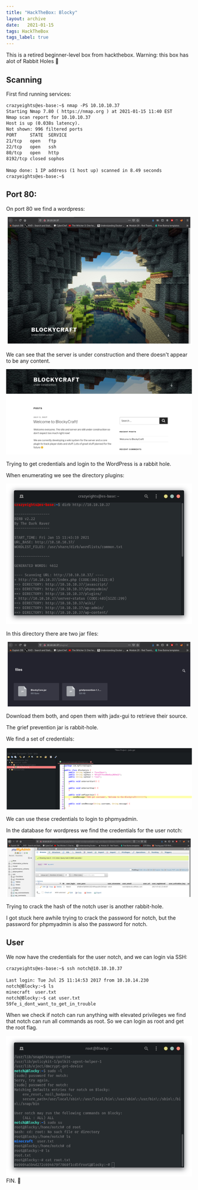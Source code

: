 ```yaml
---
title: "HackTheBox: Blocky"
layout: archive
date:   2021-01-15
tags: HackTheBox
tags_label: true
---
```

This is a retired beginner-level box from hackthebox. Warning: this box has alot of Rabbit Holes 🐰

Scanning
--------

First find running services:

```
crazyeights@es-base:~$ nmap -PS 10.10.10.37
Starting Nmap 7.80 ( https://nmap.org ) at 2021-01-15 11:40 EST
Nmap scan report for 10.10.10.37
Host is up (0.038s latency).
Not shown: 996 filtered ports
PORT     STATE  SERVICE
21/tcp   open   ftp
22/tcp   open   ssh
80/tcp   open   http
8192/tcp closed sophos

Nmap done: 1 IP address (1 host up) scanned in 8.49 seconds
crazyeights@es-base:~$
```

Port 80:
--------

On port 80 we find a wordpress:

![](/assets/images/blocky/Screenshot_from_2021-01-15_11-40-58.png)

We can see that the server is under construction and there doesn't appear to be any content.

![](/assets/images/blocky/Screenshot_from_2021-01-15_12-23-46.png)

Trying to get credentials and login to the WordPress is a rabbit hole.

When enumerating we see the directory plugins:

![](/assets/images/blocky/Screenshot_from_2021-01-15_12-24-16.png)

In this directory there are two jar files:

![](/assets/images/blocky/Screenshot_from_2021-01-15_11-47-21.png)

Download them both, and open them with jadx-gui to retrieve their source.

The grief prevention jar is rabbit-hole.

We find a set of credentials:

![](/assets/images/blocky/Screenshot_from_2021-01-15_12-24-23.png)

We can use these credentials to login to phpmyadmin.

In the database for wordpress we find the credentials for the user notch:

![](/assets/images/blocky/Screenshot_from_2021-01-15_12-23-57.png)

Trying to crack the hash of the notch user is another rabbit-hole.

I got stuck here awhile trying to crack the password for notch, but the password for phpmyadmin is also the password for notch.

User
----

We now have the credentials for the user notch, and we can login via SSH:

```
crazyeights@es-base:~$ ssh notch@10.10.10.37

Last login: Tue Jul 25 11:14:53 2017 from 10.10.14.230
notch@Blocky:~$ ls
minecraft  user.txt
notch@Blocky:~$ cat user.txt 
59fe_i_dont_want_to_get_in_trouble
```

When we check if notch can run anything with elevated privileges we find that notch can run all commands as root. So we can login as root and get the root flag.

![](/assets/images/blocky/Screenshot_from_2021-01-15_12-22-43.png)
FIN. 🥳